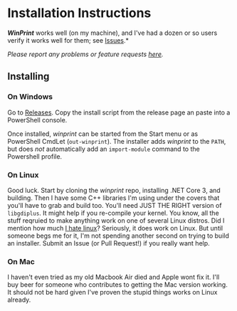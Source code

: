 # Installation Instructions

***WinPrint*** works well (on my machine), and I've had a dozen or so users verify it works well for them; see [Issues](https://github.com/tig/winprint/issues).*

*Please report any problems or feature requests [here](https://github.com/tig/winprint/issues).*

## Installing

### On Windows

Go to [Releases](https://github.com/tig/winprint/releases). Copy the install script from the release page an paste into a PowerShell console.

Once installed, *winprint* can be started from the Start menu or as PowerShell CmdLet (`out-winprint`). The installer adds *winprint* to the `PATH`, but does _not_ automatically add an `import-module` command to the Powershell profile.

### On Linux

Good luck. Start by cloning the *winprint* repo, installing .NET Core 3, and building. Then I have some C++ libraries I'm using under the covers that you'll have to grab and build too. You'll need JUST THE RIGHT version of `libgdiplus`. It might help if you re-compile your kernel. You know, all the stuff reqruied to make anything work on one of several Linux distros. Did I mention how much [I hate linux](https://ceklog.kindel.com/2011/10/21/i-sincerely-tried-but-i-still-hate-linux/)? Seriously, it does work on Linux. But until someone begs me for it, I'm not spending another second on trying to build an installer. Submit an Issue (or Pull Request!) if you really want help.

### On Mac

I haven't even tried as my old Macbook Air died and Apple wont fix it. I'll buy beer for someone who contributes to getting the Mac version working. It should not be hard given I've proven the stupid things works on Linux already.
